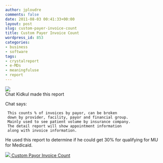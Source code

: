 ```yaml
---
author: jploudre
comments: false
date: 2011-08-03 00:41:33+00:00
layout: post
slug: custom-payer-invoice-count
title: Custom Payer Invoice Count
wordpress_id: 853
categories:
- business
- software
tags:
- crystalreport
- e-MDs
- meaningfuluse
- report
---
```


![](http://unchart.com/wp-content/uploads/2011/08/AIbEiAIAAABDCNfdxLH-rsvxIiILdmNhcmRfcGhvdG8qKGJmNzA1ZjRhNDViMGI0ZTliMzU1M2U2Yjg4NDg5MjVlNGQ0OWQ4NjMwAa0sj0W03YTFCtxfJMHI64y6bfUL.jpg)  
Chat Kidkul made this report

Chat says:

     This counts % of invoices by payor, can be broken 
     down by provider, facility, payor and financial group.  
     Mainly used to see patient volume by insurance company.  
     The detail report will show appointment information 
     along with invoice information.
     
He used this report to determine if he could get 30% for qualifying for MU for Medicaid.

[![](http://unchart.com/wp-content/uploads/2011/01/57-download.png) Custom Payor Invoice Count](http://unchart.com/wp-content/uploads/2011/08/Custom-Payor-Invoice-Count-V4.zip)

